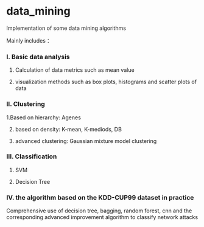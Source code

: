 # data_mining
Implementation of some data mining algorithms
 
Mainly includes：

### I. Basic data analysis

1. Calculation of data metrics such as mean value

2. visualization methods such as box plots, histograms and scatter plots of data

### II. Clustering

1.Based on hierarchy: Agenes

2. based on density: K-mean, K-mediods, DB

3. advanced clustering: Gaussian mixture model clustering

### III. Classification

1. SVM

2. Decision Tree

### IV. the algorithm based on the KDD-CUP99 dataset in practice

Comprehensive use of decision tree, bagging, random forest, cnn and the corresponding advanced improvement algorithm to classify network attacks





